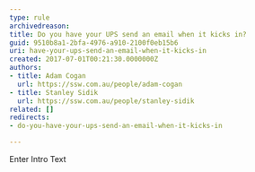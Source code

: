 ```yaml
---
type: rule
archivedreason: 
title: Do you have your UPS send an email when it kicks in?
guid: 9510b8a1-2bfa-4976-a910-2100f0eb15b6
uri: have-your-ups-send-an-email-when-it-kicks-in
created: 2017-07-01T00:21:30.0000000Z
authors:
- title: Adam Cogan
  url: https://ssw.com.au/people/adam-cogan
- title: Stanley Sidik
  url: https://ssw.com.au/people/stanley-sidik
related: []
redirects:
- do-you-have-your-ups-send-an-email-when-it-kicks-in

---
```



Enter Intro Text
<br><excerpt class='endintro'></excerpt><br>



